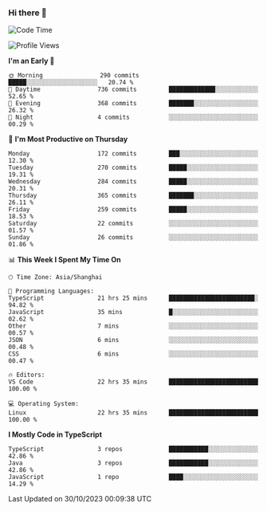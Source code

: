 ### Hi there 👋

<!--
**waynelwz/waynelwz** is a ✨ _special_ ✨ repository because its `README.md` (this file) appears on your GitHub profile.

Here are some ideas to get you started:

- 🔭 I’m currently working on ...
- 🌱 I’m currently learning ...
- 👯 I’m looking to collaborate on ...
- 🤔 I’m looking for help with ...
- 💬 Ask me about ...
- 📫 How to reach me: ...
- 😄 Pronouns: ...
- ⚡ Fun fact: ...
-->

<!--START_SECTION:waka-->
![Code Time](http://img.shields.io/badge/Code%20Time-2%2C070%20hrs%2018%20mins-blue)

![Profile Views](http://img.shields.io/badge/Profile%20Views-0-blue)

**I'm an Early 🐤** 

```text
🌞 Morning                290 commits         █████░░░░░░░░░░░░░░░░░░░░   20.74 % 
🌆 Daytime                736 commits         █████████████░░░░░░░░░░░░   52.65 % 
🌃 Evening                368 commits         ███████░░░░░░░░░░░░░░░░░░   26.32 % 
🌙 Night                  4 commits           ░░░░░░░░░░░░░░░░░░░░░░░░░   00.29 % 
```
📅 **I'm Most Productive on Thursday** 

```text
Monday                   172 commits         ███░░░░░░░░░░░░░░░░░░░░░░   12.30 % 
Tuesday                  270 commits         █████░░░░░░░░░░░░░░░░░░░░   19.31 % 
Wednesday                284 commits         █████░░░░░░░░░░░░░░░░░░░░   20.31 % 
Thursday                 365 commits         ███████░░░░░░░░░░░░░░░░░░   26.11 % 
Friday                   259 commits         █████░░░░░░░░░░░░░░░░░░░░   18.53 % 
Saturday                 22 commits          ░░░░░░░░░░░░░░░░░░░░░░░░░   01.57 % 
Sunday                   26 commits          ░░░░░░░░░░░░░░░░░░░░░░░░░   01.86 % 
```


📊 **This Week I Spent My Time On** 

```text
🕑︎ Time Zone: Asia/Shanghai

💬 Programming Languages: 
TypeScript               21 hrs 25 mins      ████████████████████████░   94.82 % 
JavaScript               35 mins             █░░░░░░░░░░░░░░░░░░░░░░░░   02.62 % 
Other                    7 mins              ░░░░░░░░░░░░░░░░░░░░░░░░░   00.57 % 
JSON                     6 mins              ░░░░░░░░░░░░░░░░░░░░░░░░░   00.48 % 
CSS                      6 mins              ░░░░░░░░░░░░░░░░░░░░░░░░░   00.47 % 

🔥 Editors: 
VS Code                  22 hrs 35 mins      █████████████████████████   100.00 % 

💻 Operating System: 
Linux                    22 hrs 35 mins      █████████████████████████   100.00 % 
```

**I Mostly Code in TypeScript** 

```text
TypeScript               3 repos             ███████████░░░░░░░░░░░░░░   42.86 % 
Java                     3 repos             ███████████░░░░░░░░░░░░░░   42.86 % 
JavaScript               1 repo              ████░░░░░░░░░░░░░░░░░░░░░   14.29 % 
```




 Last Updated on 30/10/2023 00:09:38 UTC
<!--END_SECTION:waka-->
